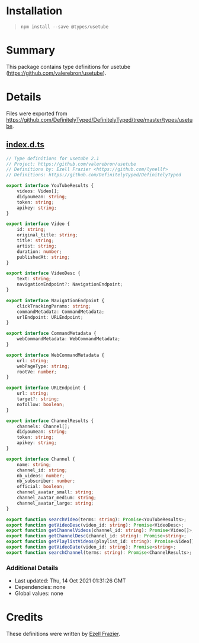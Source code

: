 # Installation
> `npm install --save @types/usetube`

# Summary
This package contains type definitions for usetube (https://github.com/valerebron/usetube).

# Details
Files were exported from https://github.com/DefinitelyTyped/DefinitelyTyped/tree/master/types/usetube.
## [index.d.ts](https://github.com/DefinitelyTyped/DefinitelyTyped/tree/master/types/usetube/index.d.ts)
````ts
// Type definitions for usetube 2.1
// Project: https://github.com/valerebron/usetube
// Definitions by: Ezell Frazier <https://github.com/lynellf>
// Definitions: https://github.com/DefinitelyTyped/DefinitelyTyped

export interface YouTubeResults {
    videos: Video[];
    didyoumean: string;
    token: string;
    apikey: string;
}

export interface Video {
    id: string;
    original_title: string;
    title: string;
    artist: string;
    duration: number;
    publishedAt: string;
}

export interface VideoDesc {
    text: string;
    navigationEndpoint?: NavigationEndpoint;
}

export interface NavigationEndpoint {
    clickTrackingParams: string;
    commandMetadata: CommandMetadata;
    urlEndpoint: URLEndpoint;
}

export interface CommandMetadata {
    webCommandMetadata: WebCommandMetadata;
}

export interface WebCommandMetadata {
    url: string;
    webPageType: string;
    rootVe: number;
}

export interface URLEndpoint {
    url: string;
    target?: string;
    nofollow: boolean;
}

export interface ChannelResults {
    channels: Channel[];
    didyoumean: string;
    token: string;
    apikey: string;
}

export interface Channel {
    name: string;
    channel_id: string;
    nb_videos: number;
    nb_subscriber: number;
    official: boolean;
    channel_avatar_small: string;
    channel_avatar_medium: string;
    channel_avatar_large: string;
}

export function searchVideo(terms: string): Promise<YouTubeResults>;
export function getVideoDesc(video_id: string): Promise<VideoDesc>;
export function getChannelVideos(channel_id: string): Promise<Video[]>;
export function getChannelDesc(channel_id: string): Promise<string>;
export function getPlaylistVideos(playlist_id: string): Promise<Video[]>;
export function getVideoDate(video_id: string): Promise<string>;
export function searchChannel(terms: string): Promise<ChannelResults>;

````

### Additional Details
 * Last updated: Thu, 14 Oct 2021 01:31:26 GMT
 * Dependencies: none
 * Global values: none

# Credits
These definitions were written by [Ezell Frazier](https://github.com/lynellf).
